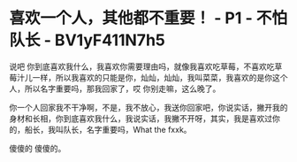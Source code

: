 # 喜欢一个人，其他都不重要！ - P1 - 不怕队长 - BV1yF411N7h5

说吧 你到底喜欢我什么，我喜欢你需要理由吗，就像我喜欢吃草莓，不喜欢吃草莓汁儿一样，所以我喜欢的只能是你，灿灿，灿灿，我叫菜菜，我喜欢的是你这个人，所以名字重要吗，那我回家了，哎 你别走嘛，这么晚了。

你一个人回家我不干净啊，不是，我不放心，我送你回家吧，你说实话，撇开我的身材和长相，你到底喜欢我什么，我说实话，我撇不开呀，其实，我是喜欢过你的，船长，我叫队长，名字重要吗，What the fxxk。

傻傻的 傻傻的。